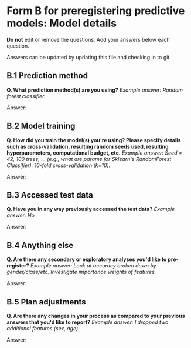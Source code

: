 # Form B for preregistering predictive models: Model details
**Do not** edit or remove the questions. Add your answers below each question. 

Answers can be updated by updating this file and checking in to git. 

## B.1 Prediction method
**Q. What prediction method(s) are you using?**
*Example answer: Random forest classifier.*

Answer:

## B.2 Model training
**Q. How did you train the model(s) you're using? Please specify details such as cross-validation, resulting random seeds used, resulting hyperparameters, computational budget, etc.**
*Example answer: Seed = 42, 100 trees, ... (e.g., what are params for Sklearn's RandomForest Classifier). 10-fold cross-validation (k=10).*

Answer:

## B.3 Accessed test data
**Q. Have you in any way previously accessed the test data?**
*Example answer: No*

Answer:

## B.4 Anything else
**Q. Are there any secondary or exploratory analyses you'd like to pre-register?**
*Example answer: Look at accuracy broken down by gender/class/etc. Investigate importance weights of features.*

Answer:

## B.5 Plan adjustments
**Q. Are there any changes in your process as compared to your previous answers that you'd like to report?**
*Example answer: I dropped two additional features (sex, age).*

Answer:

